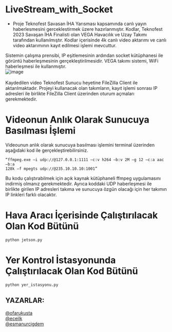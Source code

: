 # LiveStream_with_Socket

* Proje Teknofest Savasan İHA Yarısması kapsamında canlı yayın haberlesmesini gerceklestirmek üzere hazırlanmıştır. Kodlar, Teknofest 2023 Savaşan İHA Finalisti olan VEGA Havacılık ve Uzay Takımı tarafından kullanılmıştır. Kodlar içerisinde 4k canlı video aktarımı ve canlı video aktarımının kayıt edilmesi işlemi mevcuttur.

Sistemin çalışma prensibi, IP eşitlemesinin ardından socket kütüphanesi ile görüntü haberleşmesinin gerçekleştirilmesidir. VEGA takımı sistemi, WiFi haberleşmesi ile kullanmıştır.
<br/>
![image](https://user-images.githubusercontent.com/110857814/215561823-4512705d-df33-4ac8-93ff-438ff6be0b60.png)
<br/>
<br/>
 Kaydedilen video Teknofest Sunucu heyetine FileZilla Client ile aktarılmaktadır. Projeyi kullanacak olan takımların, kayıt işlemi sonrası IP adresleri ile birlikte FileZilla Client üzerinden oturum açmaları gerekmektedir.
<br/>

# Videonun Anlık Olarak Sunucuya Basılması İşlemi
Videounun anlık olarak sunucuya basılması işlemini terminal üzerinden aşağıdaki kod ile gerçekleştirebilirsiniz.
```
“ffmpeg.exe –i udp://@127.0.0.1:1111 –c:v h264 –b:v 2M –g 12 –c:a aac –b:a
128k –f mpegts udp://@235.10.10.10:1001” 
```
Bu kodu çalıştırabilmek için açık kaynak kütüphaneli ffmpeg uygulamasını indirmiş olmanız gerekmektedir. Ayrıca koddaki UDP haberleşmesi ile birlikte girilen IP adresleri takıma ve sunucuya özgün olacağı için her takımın IP linkleri farklı olacaktır.

# Hava Aracı İçerisinde Çalıştırılacak Olan Kod Bütünü
```
python jetson.py
```
# Yer Kontrol İstasyonunda Çalıştırılacak Olan Kod Bütünü
```
python yer_istasyonu.py
```
## YAZARLAR:
[@ofarukusta](https://github.com/ofarukusta) <br/>
[@eceilk](https://github.com/eceilk) <br/>
[@esmanurcigdem](https://github.com/esma4) <br/>


